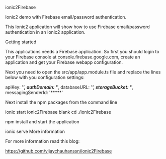 ionic2Firebase

Ionic2 demo with Firebase email/password authentication.

This Ionic2 application will show how to use Firebase email/password authentication in an Ionic2 application.

Getting started

This applications needs a Firebase application. So first you should login to your Firebase console at console.firebase.google.com, create an application and get your Firebase webapp configuration.

Next you need to open the src/app/app.module.ts file and replace the lines below with you configuration settings:

  apiKey: '*****',
  authDomain: '*****', 
  databaseURL: '*****',
  storageBucket: '*****',
  messagingSenderId: '*****' 


Next install the npm packages from the command line

 ionic start ionic2Firebase blank
cd ./ionic2Firebase

npm install
and start the application

ionic serve
More information

For more information read this blog:

https://github.com/vijaychauhanssn/ionic2Firebase